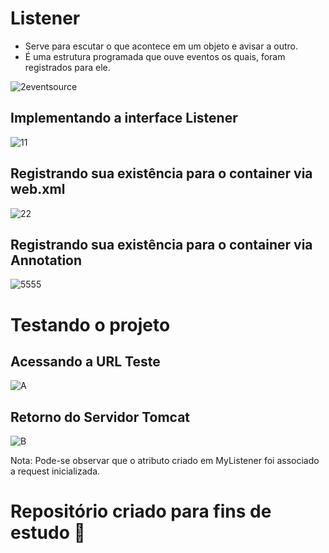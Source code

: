 # Listener

- Serve para escutar o que acontece em um objeto e avisar a outro.
- É uma estrutura programada que ouve eventos os quais, foram registrados para ele. 

![2eventsource](https://user-images.githubusercontent.com/72419533/156897900-582b17a9-036a-4921-9d12-2a578d04a47b.gif)

## Implementando a interface Listener

![11](https://user-images.githubusercontent.com/72419533/156897942-86097eed-d260-4dd7-b788-7d121b9b85ea.png)

## Registrando sua existência para o container via web.xml

![22](https://user-images.githubusercontent.com/72419533/156897960-c264ac5a-a87f-4070-818f-f85f7684d95b.png)

## Registrando sua existência para o container via Annotation

![5555](https://user-images.githubusercontent.com/72419533/156897991-f0396d74-1ad5-4670-8daf-146dd714e384.png)

 # Testando o projeto
 
 ## Acessando a URL Teste
 
 ![A](https://user-images.githubusercontent.com/72419533/156898161-cc16f23f-a039-49cf-bedb-cfb393e73d11.PNG)
 
 ## Retorno do Servidor Tomcat
 
 ![B](https://user-images.githubusercontent.com/72419533/156898173-089c911e-df0d-465d-a388-9c911917f221.PNG)
 
 Nota: Pode-se observar que o atributo criado em MyListener foi associado a request inicializada.


<h1> Repositório criado para fins de estudo 📓 </h1> 
 
 




